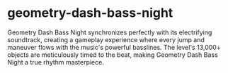 # geometry-dash-bass-night
Geometry Dash Bass Night synchronizes perfectly with its electrifying soundtrack, creating a gameplay experience where every jump and maneuver flows with the music's powerful basslines. The level's 13,000+ objects are meticulously timed to the beat, making Geometry Dash Bass Night a true rhythm masterpiece.
